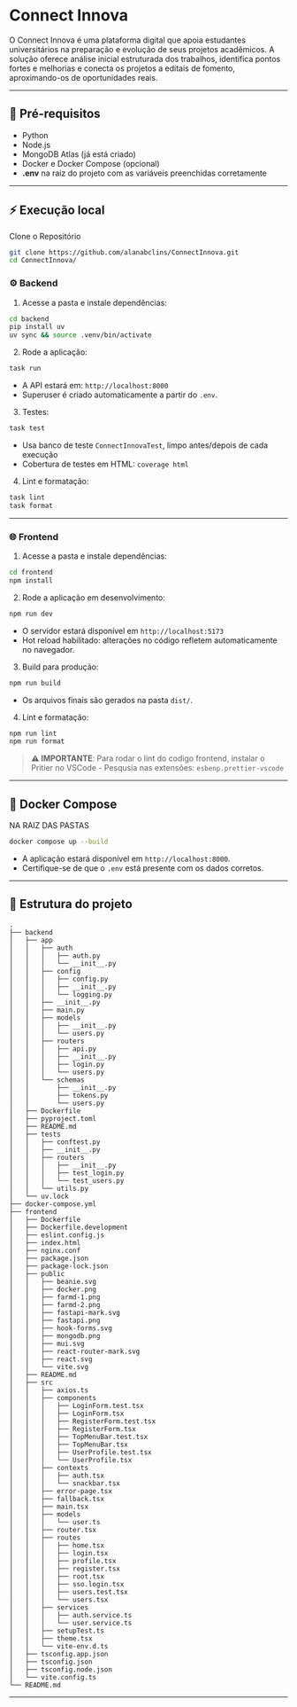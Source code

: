 # Connect Innova

O Connect Innova é uma plataforma digital que apoia estudantes universitários na preparação e evolução de seus projetos acadêmicos. A solução oferece análise inicial estruturada dos trabalhos, identifica pontos fortes e melhorias e conecta os projetos a editais de fomento, aproximando-os de oportunidades reais.

---

## 📝 Pré-requisitos

- Python
- Node.js
- MongoDB Atlas (já está criado)
- Docker e Docker Compose (opcional)
- **.env** na raiz do projeto com as variáveis preenchidas corretamente

---

## ⚡ Execução local

Clone o Repositório

```bash
git clone https://github.com/alanabclins/ConnectInnova.git
cd ConnectInnova/
```

### ⚙ Backend

1. Acesse a pasta e instale dependências:

```bash
cd backend 
pip install uv
uv sync && source .venv/bin/activate
```

2. Rode a aplicação:

```bash
task run
```

- A API estará em: `http://localhost:8000`
- Superuser é criado automaticamente a partir do `.env`.

3. Testes:

```bash
task test
```

- Usa banco de teste `ConnectInnovaTest`, limpo antes/depois de cada execução
- Cobertura de testes em HTML: `coverage html`

4. Lint e formatação:

```bash
task lint
task format
```

---

### 🌐 Frontend

1. Acesse a pasta e instale dependências:

```bash
cd frontend
npm install
```

2. Rode a aplicação em desenvolvimento:

```bash
npm run dev
```

- O servidor estará disponível em `http://localhost:5173`
- Hot reload habilitado: alterações no código refletem automaticamente no navegador.

3. Build para produção:

```bash
npm run build
```

- Os arquivos finais são gerados na pasta `dist/`.

4. Lint e formatação:

```bash
npm run lint
npm run format
```

> **⚠ IMPORTANTE**: Para rodar o lint do codigo frontend, instalar o Pritier no VSCode - Pesqusia nas extensões: `esbenp.prettier-vscode`

---

## 🐋 Docker Compose

NA RAIZ DAS PASTAS

```bash
docker compose up --build
```

- A aplicação estará disponível em `http://localhost:8000`.
- Certifique-se de que o `.env` está presente com os dados corretos.

---

## 📂 Estrutura do projeto

```
.
├── backend
│   ├── app
│   │   ├── auth
│   │   │   ├── auth.py
│   │   │   └── __init__.py
│   │   ├── config
│   │   │   ├── config.py
│   │   │   ├── __init__.py
│   │   │   └── logging.py
│   │   ├── __init__.py
│   │   ├── main.py
│   │   ├── models
│   │   │   ├── __init__.py
│   │   │   └── users.py
│   │   ├── routers
│   │   │   ├── api.py
│   │   │   ├── __init__.py
│   │   │   ├── login.py
│   │   │   └── users.py
│   │   └── schemas
│   │       ├── __init__.py
│   │       ├── tokens.py
│   │       └── users.py
│   ├── Dockerfile
│   ├── pyproject.toml
│   ├── README.md
│   ├── tests
│   │   ├── conftest.py
│   │   ├── __init__.py
│   │   ├── routers
│   │   │   ├── __init__.py
│   │   │   ├── test_login.py
│   │   │   └── test_users.py
│   │   └── utils.py
│   └── uv.lock
├── docker-compose.yml
├── frontend
│   ├── Dockerfile
│   ├── Dockerfile.development
│   ├── eslint.config.js
│   ├── index.html
│   ├── nginx.conf
│   ├── package.json
│   ├── package-lock.json
│   ├── public
│   │   ├── beanie.svg
│   │   ├── docker.png
│   │   ├── farmd-1.png
│   │   ├── farmd-2.png
│   │   ├── fastapi-mark.svg
│   │   ├── fastapi.png
│   │   ├── hook-forms.svg
│   │   ├── mongodb.png
│   │   ├── mui.svg
│   │   ├── react-router-mark.svg
│   │   ├── react.svg
│   │   └── vite.svg
│   ├── README.md
│   ├── src
│   │   ├── axios.ts
│   │   ├── components
│   │   │   ├── LoginForm.test.tsx
│   │   │   ├── LoginForm.tsx
│   │   │   ├── RegisterForm.test.tsx
│   │   │   ├── RegisterForm.tsx
│   │   │   ├── TopMenuBar.test.tsx
│   │   │   ├── TopMenuBar.tsx
│   │   │   ├── UserProfile.test.tsx
│   │   │   └── UserProfile.tsx
│   │   ├── contexts
│   │   │   ├── auth.tsx
│   │   │   └── snackbar.tsx
│   │   ├── error-page.tsx
│   │   ├── fallback.tsx
│   │   ├── main.tsx
│   │   ├── models
│   │   │   └── user.ts
│   │   ├── router.tsx
│   │   ├── routes
│   │   │   ├── home.tsx
│   │   │   ├── login.tsx
│   │   │   ├── profile.tsx
│   │   │   ├── register.tsx
│   │   │   ├── root.tsx
│   │   │   ├── sso.login.tsx
│   │   │   ├── users.test.tsx
│   │   │   └── users.tsx
│   │   ├── services
│   │   │   ├── auth.service.ts
│   │   │   └── user.service.ts
│   │   ├── setupTest.ts
│   │   ├── theme.tsx
│   │   └── vite-env.d.ts
│   ├── tsconfig.app.json
│   ├── tsconfig.json
│   ├── tsconfig.node.json
│   └── vite.config.ts
└── README.md
```

---
